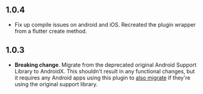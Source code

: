 ## 1.0.4

* Fix up compile issues on android and iOS.  Recreated the
  plugin wrapper from a flutter create method.

## 1.0.3

* **Breaking change**. Migrate from the deprecated original Android Support
  Library to AndroidX. This shouldn't result in any functional changes, but it
  requires any Android apps using this plugin to [also
  migrate](https://developer.android.com/jetpack/androidx/migrate) if they're
  using the original support library.
